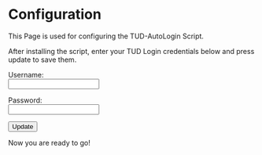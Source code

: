 # Configuration
This Page is used for configuring the TUD-AutoLogin Script.

After installing the script, enter your TUD Login credentials below and press update to save them.

Username:   
<input type="text" id="username"/>

Password:   
<input type="password" id="password"/>

<input type="button" value="Update"/>

Now you are ready to go!